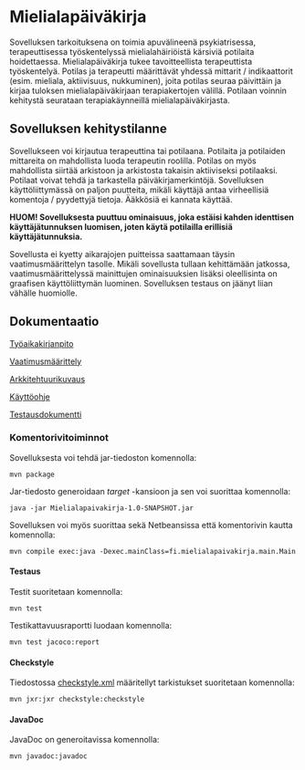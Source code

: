 # Mielialapäiväkirja
Sovelluksen tarkoituksena on toimia apuvälineenä psykiatrisessa, terapeuttisessa työskentelyssä mielialahäiriöistä kärsiviä potilaita hoidettaessa. Mielialapäiväkirja tukee tavoitteellista terapeuttista työskentelyä. Potilas ja terapeutti määrittävät yhdessä mittarit / indikaattorit (esim. mieliala, aktiivisuus, nukkuminen), joita potilas seuraa päivittäin ja kirjaa tuloksen mielialapäiväkirjaan terapiakertojen välillä. Potilaan voinnin kehitystä seurataan terapiakäynneillä mielialapäiväkirjasta.


## Sovelluksen kehitystilanne
Sovellukseen voi kirjautua terapeuttina tai potilaana. Potilaita ja potilaiden mittareita on mahdollista luoda terapeutin roolilla. Potilas on myös mahdollista siirtää arkistoon ja arkistosta takaisin aktiiviseksi potilaaksi. Potilaat voivat tehdä ja tarkastella päiväkirjamerkintöjä. Sovelluksen käyttöliittymässä on paljon puutteita, mikäli käyttäjä antaa virheellisiä komentoja / pyydettyjä tietoja. Ääkkösiä ei kannata käyttää. 

**HUOM! Sovelluksesta puuttuu ominaisuus, joka estäisi kahden identtisen käyttäjätunnuksen luomisen, joten käytä potilailla erillisiä käyttäjätunnuksia.**


Sovellusta ei kyetty aikarajojen puitteissa saattamaan täysin vaatimusmäärittelyn tasolle. Mikäli sovellusta tullaan kehittämään jatkossa, vaatimusmäärittelyssä mainittujen ominaisuuksien lisäksi oleellisinta on graafisen käyttöliittymän luominen. Sovelluksen testaus on jäänyt liian vähälle huomiolle. 




## Dokumentaatio

[Työaikakirjanpito](https://github.com/jmjkorte/ot-harjoitustyo/blob/master/mielialapaivakirja/dokumentaatio/tyoaikakirjanpito.md)

[Vaatimusmäärittely](https://github.com/jmjkorte/ot-harjoitustyo/blob/master/mielialapaivakirja/dokumentaatio/vaatimusmaarittely.md)

[Arkkitehtuurikuvaus](https://github.com/jmjkorte/ot-harjoitustyo/blob/master/mielialapaivakirja/dokumentaatio/arkkitehtuuri.md)

[Käyttöohje](https://github.com/jmjkorte/ot-harjoitustyo/blob/master/mielialapaivakirja/dokumentaatio/kayttoohje.md)

[Testausdokumentti](https://github.com/jmjkorte/ot-harjoitustyo/blob/master/mielialapaivakirja/dokumentaatio/testaus.md) 

### Komentorivitoiminnot

Sovelluksesta voi tehdä jar-tiedoston komennolla:
```
mvn package
```
Jar-tiedosto generoidaan *target* -kansioon ja sen voi suorittaa komennolla: 
```
java -jar Mielialapaivakirja-1.0-SNAPSHOT.jar
```


Sovelluksen voi myös suorittaa sekä Netbeansissa että komentorivin kautta komennolla: 
```
mvn compile exec:java -Dexec.mainClass=fi.mielialapaivakirja.main.Main
```


#### Testaus
Testit suoritetaan komennolla:
```
mvn test
```
Testikattavuusraportti luodaan komennolla:
```
mvn test jacoco:report
``` 
#### Checkstyle
Tiedostossa [checkstyle.xml](https://github.com/jmjkorte/ot-harjoitustyo/blob/master/mielialapaivakirja/checkstyle.xml) määritellyt tarkistukset suoritetaan komennolla:
```
mvn jxr:jxr checkstyle:checkstyle
```

#### JavaDoc
JavaDoc on generoitavissa komennolla:
```
mvn javadoc:javadoc
```
